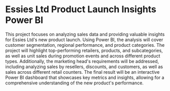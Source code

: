 # Essies Ltd Product Launch Insights Power BI

This project focuses on analyzing sales data and providing valuable insights for Essies Ltd's new product launch. Using Power BI, the analysis will cover customer segmentation, regional performance, and product categories. The project will highlight top-performing retailers, products, and subcategories, as well as unit sales during promotion events and across different product types. Additionally, the marketing head's requirements will be addressed, including analyzing sales by resellers, discounts, and customers, as well as sales across different retail counters. The final result will be an interactive Power BI dashboard that showcases key metrics and insights, allowing for a comprehensive understanding of the new product's performance.
